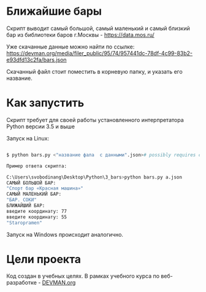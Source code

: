 # Ближайшие бары

Скрипт выводит самый большой, самый маленький и самый близкий бар из библиотеки баров г.Москвы - https://data.mos.ru/

Уже скачанные данные можно найти по ссылке: https://devman.org/media/filer_public/95/74/957441dc-78df-4c99-83b2-e93dfd13c2fa/bars.json 

Скачанный файл стоит поместить в корневую папку, и указать его название.

# Как запустить

Скрипт требует для своей работы установленного интерпретатора Python версии 3.5 и выше

Запуск на Linux:

```bash

$ python bars.py <"название фала  с данными".json># possibly requires call of python3 executive instead of just python

Пример ответа скрипта: 

C:\Users\svobodinang\Desktop\Python\3_bars>python bars.py a.json
САМЫЙ БОЛЬШОЙ БАР:
"Спорт бар «Красная машина»"
САМЫЙ МАЛЕНЬКИЙ БАР:
"БАР. СОКИ"
БЛИЖАЙШИЙ БАР:
введите координатy: 77
введите координатy: 55
"Staropramen"

```

Запуск на Windows происходит аналогично.

# Цели проекта

Код создан в учебных целях. В рамках учебного курса по веб-разработке - [DEVMAN.org](https://devman.org)

